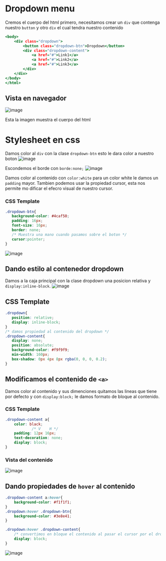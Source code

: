 # Dropdown menu

Cremos el cuerpo del html primero, necesitamos crear un ``div`` que contenga nuestro ``button`` y otro ``div`` el cual tendra nuestro contenido

```.html
<body>
    <div class="dropdown">
        <button class="dropdown-btn">Dropdown</button>
        <div class="dropdown-content">
            <a href="#">Link1</a>
            <a href="#">Link2</a>
            <a href="#">Link3</a>
        </div>
    </div>
</body>
</html>
```
## Vista en navegador
![image](https://user-images.githubusercontent.com/42829215/184509396-268e16d8-1b09-4b9b-9eaa-37ab7f9a8647.png)

Esta la imagen muestra el cuerpo del html

# Stylesheet en css
Damos color al ``div`` con la clase ``dropdown-btn`` esto le dara color a nuestro boton
![image](https://user-images.githubusercontent.com/42829215/184515533-6e403b7e-d3f5-4e36-b578-465bb84c9da2.png)

Escondemos el borde con ``borde:none;``
![image](https://user-images.githubusercontent.com/42829215/184515560-2140694f-1933-4b72-b230-d259d710f074.png)

Damos color al contenido con ``color:white`` para un color white le damos un ``padding`` mayor.
Tambien podemos usar la propiedad cursor, esta nos permite mo dificar el efecro visual de nuestro cursor.
 ### CSS Template
 ```.css
 .dropdown-btn{
    background-color: #4caf50;
    padding: 16px;
    font-size: 16px;
    border: none;
    /* Muestra una mano cuando pasamos sobre el boton */
    cursor:pointer;
}
```
![image](https://user-images.githubusercontent.com/42829215/184516487-dd8ea5e1-cfcf-458f-84a5-c366f1e993b3.png)

## Dando estilo al contenedor dropdown
Damos a la caja principal con la clase dropdown una posicion relativa y ``display:inline-block``.
![image](https://user-images.githubusercontent.com/42829215/184517284-2fc01fdc-003e-4ae9-a6af-50eec671bb69.png)

 ## CSS Template 
 ```.css
 .dropdown{
    position: relative;
    display: inline-block;
}
/* damos propiedad al contenido del dropdown */
.dropdown-content{
    display: none;
    position: absolute;
    background-color: #f9f9f9;
    min-width: 160px;
    box-shadow: 0px 4px 8px rgba(0, 0, 0, 0.2);    
}
```
## Modificamos el contenido de ``<a>``

Damos color al contenido y sus dimenciones quitamos las lineas que tiene por defecto y con ``display:block;`` le damos formato de bloque al contenido.

### CSS Template
```.css
.dropdown-content a{
    color: black;
            /* V    H */
    padding: 12px 16px;
    text-decoration: none;
    display: block;
}
```
### Vista del contenido
 ![image](https://user-images.githubusercontent.com/42829215/184520859-006915f2-bbf8-439d-a9c6-481d748aa140.png)


## Dando propiedades de ``hover`` al contenido

```.css 
.dropdown-content a:hover{
    background-color: #f1f1f1;
}
.dropdown:hover .dropdown-btn{
    background-color: #3e8e41;
}

.dropdown:hover .dropdown-content{
    /* convertimos en bloque el contenido al pasar el cursor por el dropdown */
    display: block;
}
```
![image](https://user-images.githubusercontent.com/42829215/184521125-f61c86ed-59d6-4928-b235-7f3b51de2888.png)

 









